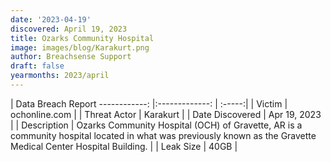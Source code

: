 ```yaml
---
date: '2023-04-19'
discovered: April 19, 2023
title: Ozarks Community Hospital
image: images/blog/Karakurt.png
author: Breachsense Support
draft: false
yearmonths: 2023/april
---
```



| Data Breach Report
------------:     |:-------------:    | :-----:|
| Victim      | ochonline.com      | 
| Threat Actor      | Karakurt      | 
| Date Discovered      | Apr 19, 2023      | 
| Description      | Ozarks Community Hospital (OCH) of Gravette, AR is a community hospital located in what was previously known as the Gravette Medical Center Hospital Building.      | 
| Leak Size      | 40GB      | 

